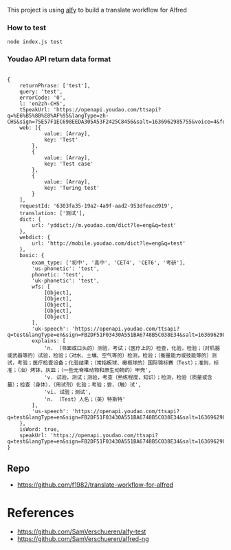 
This project is using [alfy](https://github.com/sindresorhus/alfy) to build a translate workflow for Alfred 

### How to test

`node index.js test`

### Youdao API return data format
```

{
    returnPhrase: ['test'],
    query: 'test',
    errorCode: '0',
    l: 'en2zh-CHS',
    tSpeakUrl: 'https://openapi.youdao.com/ttsapi?q=%E6%B5%8B%E8%AF%95&langType=zh-CHS&sign=75E57F1EC698EEDA305A53F2425C8456&salt=1636962985755&voice=4&format=mp3&appKey=525100d8f9304067&ttsVoiceStrict=false',
    web: [{
            value: [Array],
            key: 'Test'
        },
        {
            value: [Array],
            key: 'Test case'
        },
        {
            value: [Array],
            key: 'Turing test'
        }
    ],
    requestId: '6303fa35-19a2-4a9f-aad2-953dfeacd919',
    translation: ['测试'],
    dict: {
        url: 'yddict://m.youdao.com/dict?le=eng&q=test'
    },
    webdict: {
        url: 'http://mobile.youdao.com/dict?le=eng&q=test'
    },
    basic: {
        exam_type: ['初中', '高中', 'CET4', 'CET6', '考研'],
        'us-phonetic': 'test',
        phonetic: 'test',
        'uk-phonetic': 'test',
        wfs: [
            [Object],
            [Object],
            [Object],
            [Object],
            [Object]
        ],
        'uk-speech': 'https://openapi.youdao.com/ttsapi?q=test&langType=en&sign=FB2DF51F03430A551BA6748B5C038E34&salt=1636962985755&voice=5&format=mp3&appKey=525100d8f9304067&ttsVoiceStrict=false',
        explains: [
            'n. （书面或口头的）测验，考试；（医疗上的）检查，化验，检验；（对机器或武器等的）试验，检验；（对水、土壤、空气等的）检测，检验；（衡量能力或技能等的）测试，考验；医疗检查设备；化验结果；（常指板球、橄榄球的）国际锦标赛（Test）；准则，标准；（冶）烤钵，灰皿；（一些无脊椎动物和原生动物的）甲壳',
            'v. 试验，测试；测验，考查（熟练程度，知识）；检测，检验（质量或含量）；检查（身体），（用试剂）化验；考验；尝，（触）试',
            'vi. 试验；测试',
            'n. （Test）人名；（英）特斯特'
        ],
        'us-speech': 'https://openapi.youdao.com/ttsapi?q=test&langType=en&sign=FB2DF51F03430A551BA6748B5C038E34&salt=1636962985755&voice=6&format=mp3&appKey=525100d8f9304067&ttsVoiceStrict=false'
    },
    isWord: true,
    speakUrl: 'https://openapi.youdao.com/ttsapi?q=test&langType=en&sign=FB2DF51F03430A551BA6748B5C038E34&salt=1636962985755&voice=4&format=mp3&appKey=525100d8f9304067&ttsVoiceStrict=false'
}
```
## Repo
- https://github.com/f1982/translate-workflow-for-alfred

# References
- https://github.com/SamVerschueren/alfy-test
- https://github.com/SamVerschueren/alfred-ng